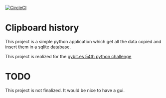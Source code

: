 [![CircleCI](https://circleci.com/gh/FlorentClarret/clipboard-history.svg?style=svg)](https://circleci.com/gh/FlorentClarret/workflows/clipboard-history)

# Clipboard history

This project is a simple python application which get all the data copied and insert them in a sqlite database.

This project is realized for the [pybit.es 54th python challenge](https://pybit.es/codechallenge54.html) 

# TODO 

This project is not finalized. It would be nice to have a gui.